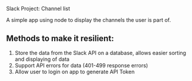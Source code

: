 Slack Project: Channel list

A simple app using node to display the channels the user is part of.

## Methods to make it resilient:

1. Store the data from the Slack API on a database, allows easier sorting and displaying of data
2. Support API errors for data (401-499 response errors)
3. Allow user to login on app to generate API Token
